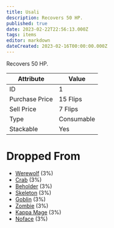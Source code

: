 ```yaml
---
title: Usali
description: Recovers 50 HP.
published: true
date: 2023-02-22T22:56:13.000Z
tags: items
editor: markdown
dateCreated: 2023-02-16T00:00:00.000Z
---
```


Recovers 50 HP.

|Attribute|Value|
|-|-|
|ID|1|
|Purchase Price|15 Flips|
|Sell Price|7 Flips|
|Type|Consumable|
|Stackable|Yes|


# Dropped From
 * [Werewolf](/monsters/werewolf.md) (3%)
 * [Crab](/monsters/crab.md) (3%)
 * [Beholder](/monsters/beholder.md) (3%)
 * [Skeleton](/monsters/skeleton.md) (3%)
 * [Goblin](/monsters/goblin.md) (3%)
 * [Zombie](/monsters/zombie.md) (3%)
 * [Kappa Mage](/monsters/kappa-mage.md) (3%)
 * [Noface](/monsters/noface.md) (3%)
